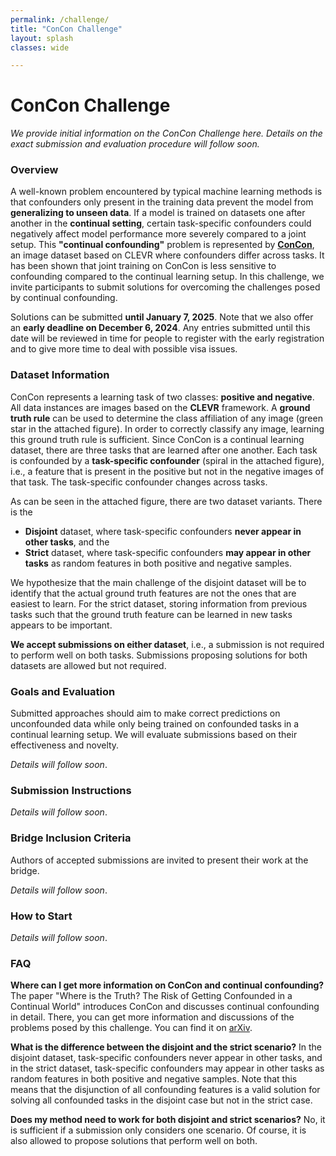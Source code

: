 ```yaml
---
permalink: /challenge/
title: "ConCon Challenge"
layout: splash
classes: wide 

---
```


# ConCon Challenge

*We provide initial information on the ConCon Challenge here. Details on the exact submission and evaluation procedure will follow soon.*

### **Overview**

A well-known problem encountered by typical machine learning methods is that confounders only present in the training data prevent the model from **generalizing to unseen data**. If a model is trained on datasets one after another in the **continual setting**, certain task-specific confounders could negatively affect model performance more severely compared to a joint setup. This **"continual confounding"** problem is represented by **[ConCon](https://arxiv.org/abs/2402.06434)**, an image dataset based on CLEVR where confounders differ across tasks. It has been shown that joint training on ConCon is less sensitive to confounding compared to the continual learning setup. In this challenge, we invite participants to submit solutions for overcoming the challenges posed by continual confounding.

Solutions can be submitted **until January 7, 2025**. Note that we also offer an **early deadline on December 6, 2024**. Any entries submitted until this date will be reviewed in time for people to register with the early registration and to give more time to deal with possible visa issues.

### **Dataset Information**

ConCon represents a learning task of two classes: **positive and negative**. All data instances are images based on the **CLEVR** framework. A **ground truth rule** can be used to determine the class affiliation of any image (green star in the attached figure). In order to correctly classify any image, learning this ground truth rule is sufficient. Since ConCon is a continual learning dataset, there are three tasks that are learned after one another. Each task is confounded by a **task-specific confounder** (spiral in the attached figure), i.e., a feature that is present in the positive but not in the negative images of that task. The task-specific confounder changes across tasks.

As can be seen in the attached figure, there are two dataset variants. There is the

- **Disjoint** dataset, where task-specific confounders **never appear in other tasks**, and the
- **Strict** dataset, where task-specific confounders **may appear in other tasks** as random features in both positive and negative samples.

We hypothesize that the main challenge of the disjoint dataset will be to identify that the actual ground truth features are not the ones that are easiest to learn. For the strict dataset, storing information from previous tasks such that the ground truth feature can be learned in new tasks appears to be important.

**We accept submissions on either dataset**, i.e., a submission is not required to perform well on both tasks. Submissions proposing solutions for both datasets are allowed but not required.

### **Goals and Evaluation**

Submitted approaches should aim to make correct predictions on  unconfounded data while only being trained on confounded tasks in a  continual learning setup. We will evaluate submissions based on their  effectiveness and novelty.

*Details will follow soon*.

### **Submission Instructions**

*Details will follow soon*.

### **Bridge Inclusion Criteria**

Authors of accepted submissions are invited to present their work at the bridge. 

*Details will follow soon*.

### **How to Start**

*Details will follow soon*.

### **FAQ**

**Where can I get more information on ConCon and continual confounding?** The paper "Where is the Truth? The Risk of Getting Confounded in a Continual World" introduces ConCon and discusses continual confounding in detail. There, you can get more information and discussions of the problems posed by this challenge. You can find it on [arXiv](https://arxiv.org/abs/2402.06434).

**What is the difference between the disjoint and the strict scenario?** In the disjoint dataset, task-specific confounders never appear in other tasks, and in the strict dataset, task-specific confounders may appear in other tasks as random features in both positive and negative samples. Note that this means that the disjunction of all confounding features is a valid solution for solving all confounded tasks in the disjoint case but not in the strict case.

**Does my method need to work for both disjoint and strict scenarios?** No, it is sufficient if a submission only considers one scenario. Of course, it is also allowed to propose solutions that perform well on both.